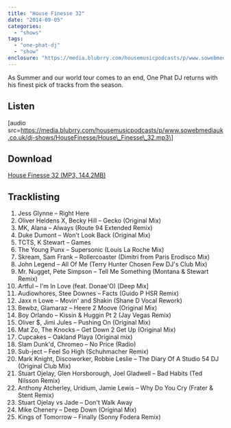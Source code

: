 ```yaml
---
title: "House Finesse 32"
date: "2014-09-05"
categories: 
  - "shows"
tags: 
  - "one-phat-dj"
  - "show"
enclosure: "https://media.blubrry.com/housemusicpodcasts/p/www.sowebmediauk.co.uk/dj-shows/HouseFinesse/House_Finesse_32.mp3 0 audio/mpeg "
---
```


As Summer and our world tour comes to an end, One Phat DJ returns with his finest pick of tracks from the season.

## Listen

\[audio src=https://media.blubrry.com/housemusicpodcasts/p/www.sowebmediauk.co.uk/dj-shows/HouseFinesse/House\_Finesse\_32.mp3\]

## Download

[House Finesse 32 (MP3, 144.2MB)](https://media.blubrry.com/housemusicpodcasts/p/www.sowebmediauk.co.uk/dj-shows/HouseFinesse/House_Finesse_32.mp3)

## Tracklisting

1. Jess Glynne – Right Here
2. Oliver Heldens X, Becky Hill – Gecko (Original Mix)
3. MK, Alana – Always (Route 94 Extended Remix)
4. Duke Dumont – Won't Look Back (Original Mix)
5. TCTS, K Stewart – Games
6. The Young Punx – Supersonic (Louis La Roche Mix)
7. Skream, Sam Frank – Rollercoaster (Dimitri from Paris Erodisco Mix)
8. John Legend – All Of Me (Terry Hunter Chosen Few DJ's Club Mix)
9. Mr. Nugget, Pete Simpson – Tell Me Something (Montana & Stewart Remix)
10. Artful – I'm In Love (feat. Donae'O) \[Deep Mix\]
11. Audiowhores, Stee Downes – Facts (Guido P HSR Remix)
12. Jaxx n Lowe – Movin' and Shakin (Shane D Vocal Rework)
13. Bewbz, Glamaraz – Heere 2 Moove (Original Mix)
14. Boy Orlando – Kissin & Huggin Pt 2 (Jay Vegas Remix)
15. Oliver $, Jimi Jules – Pushing On (Original Mix)
16. Mat Zo, The Knocks – Get Down 2 Get Up (Original Mix)
17. Cupcakes – Oakland Playa (Original mix)
18. Slam Dunk'd, Chromeo – No Price (Radio)
19. Sub-ject – Feel So High (Schuhmacher Remix)
20. Mark Knight, Discoworker, Robbie Leslie – The Diary Of A Studio 54 DJ (Original Club Mix)
21. Stuart Ojelay, Glen Horsborough, Joel Gladwell – Bad Habits (Ted Nilsson Remix)
22. Anthony Atcherley, Uridium, Jamie Lewis – Why Do You Cry (Frater & Stent Remix)
23. Stuart Ojelay vs Jade – Don't Walk Away
24. Mike Chenery – Deep Down (Original Mix)
25. Kings of Tomorrow – Finally (Sonny Fodera Remix)
